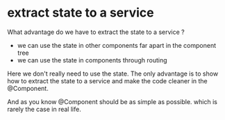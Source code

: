 # extract state to a service

What advantage do we have to extract the state to a service ?
- we can use the state in other components far apart in the component tree
- we can use the state in components through routing

Here we don't really need to use the state.
The only advantage is to show how to extract the state to a service and make the code cleaner in the @Component.

And as you know @Component should be as simple as possible. which is rarely the case in real life.
